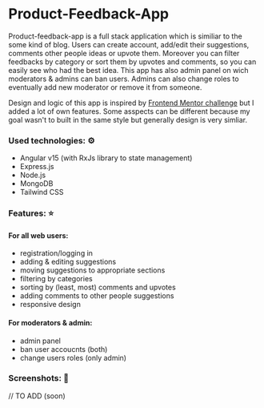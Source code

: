 # Product-Feedback-App

Product-feedback-app is a full stack application which is similiar to the some kind of blog. Users can create account, add/edit their suggestions, comments other people ideas or upvote them. Moreover you can filter feedbacks by category or sort them by upvotes and comments, so you can easily see who had the best idea. This app has also admin panel on wich moderators & admins can ban users. Admins can also change roles to eventually add new moderator or remove it from someone.

Design and logic of this app is inspired by [Frontend Mentor challenge](https://www.frontendmentor.io/challenges/product-feedback-app-wbvUYqjR6) but I added a lot of own features. Some asspects can be different because my goal wasn't to built in the same style but generally design is very simliar.

### Used technologies: ⚙️
- Angular v15 (with RxJs library to state management)
- Express.js
- Node.js
- MongoDB
- Tailwind CSS

### Features: ⭐
#### For all web users:
- registration/logging in
- adding & editing suggestions
- moving suggestions to appropriate sections 
- filtering by categories
- sorting by (least, most) comments and upvotes
- adding comments to other people suggestions
- responsive design
#### For moderators & admin:
- admin panel
- ban user accoucnts (both)
- change users roles (only admin)

### Screenshots: 📓
// TO ADD (soon)
